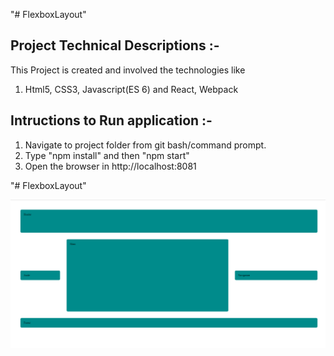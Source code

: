 "# FlexboxLayout" 


## Project Technical Descriptions :-
 This Project is created and involved the technologies like
 1. Html5, CSS3, Javascript(ES 6) and React, Webpack


## Intructions to Run application :-
 1. Navigate to project folder from git bash/command prompt.
 2. Type "npm install" and then "npm start"
 3. Open the browser in http://localhost:8081

"# FlexboxLayout" 

![Screen](https://github.com/rajeshkalidas/flex-box-layout/blob/master/assets/images/flexbox.PNG)
